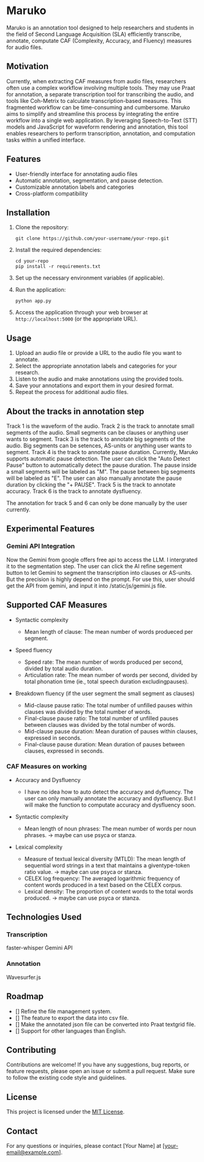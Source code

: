 # Maruko
Maruko is an annotation tool designed to help researchers and students in the field of Second Language Acquisition (SLA) efficiently transcribe, annotate, computate CAF (Complexity, Accuracy, and Fluency) measures for audio files.

## Motivation
Currently, when extracting CAF measures from audio files, researchers often use a complex workflow involving multiple tools. They may use Praat for annotation, a separate transcription tool for transcribing the audio, and tools like Coh-Metrix to calculate transcription-based measures. This fragmented workflow can be time-consuming and cumbersome.
Maruko aims to simplify and streamline this process by integrating the entire workflow into a single web application. By leveraging Speech-to-Text (STT) models and JavaScript for waveform rendering and annotation, this tool enables researchers to perform transcription, annotation, and computation tasks within a unified interface.

## Features

- User-friendly interface for annotating audio files
- Automatic annotation, segmentation, and pause detection.
- Customizable annotation labels and categories
- Cross-platform compatibility

## Installation

1. Clone the repository:
   ```
   git clone https://github.com/your-username/your-repo.git
   ```

2. Install the required dependencies:
   ```
   cd your-repo
   pip install -r requirements.txt
   ```

3. Set up the necessary environment variables (if applicable).

4. Run the application:
   ```
   python app.py
   ```

5. Access the application through your web browser at `http://localhost:5000` (or the appropriate URL).

## Usage

1. Upload an audio file or provide a URL to the audio file you want to annotate.
2. Select the appropriate annotation labels and categories for your research.
3. Listen to the audio and make annotations using the provided tools.
4. Save your annotations and export them in your desired format.
5. Repeat the process for additional audio files.

## About the tracks in annotation step
Track 1 is the waveform of the audio.
Track 2 is the track to annotate small segments of the audio. Small segments can be clauses or anything user wants to segment.
Track 3 is the track to annotate big segments of the audio. Big segments can be setences, AS-units or anything user wants to segment.
Track 4 is the track to annotate pause duration. Currently, Maruko supports automatic pause detection. The user can click the "Auto Detect Pause" button to automatically detect the pause duration. The pause inside a small segments will be labeled as "M". The pause between big segments will be labeled as "E". The user can also manually annotate the pause duration by clicking the "+ PAUSE".
Track 5 is the track to annotate accuracy. 
Track 6 is the track to annotate dysfluency.

The annotation for track 5 and 6 can only be done manually by the user currently.



## Experimental Features
 
### Gemini API Integration
Now the Gemini from google offers free api to access the LLM. I intergrated it to the segmentation step. The user can click the AI refine segement button to let Gemini to segment the transcription into clauses or AS-units. But the precision is highly depend on the prompt. For use this, user should get the API from gemini, and input it into /static/js/gemini.js file.

## Supported CAF Measures


- Syntactic complexity
  - Mean length of clause: The mean number of words produeced per segment.


- Speed fluency
  - Speed rate: The mean number of words produced per second, divided by total audio duration.
  - Articulation rate: The mean number of words per second, divided by total phonation time (ie., total speech duration excludingpauses).

- Breakdown fluency (if the user segment the small segment as clauses)
  - Mid-clause pause ratio: The total number of unfilled pauses within clauses was divided by the total number of words.
  - Final-clause pause ratio: The total number of unfilled pauses between clauses was divided by the total number of words.
  - Mid-clause pause duration: Mean duration of pauses within clauses, expressed in seconds.
  - Final-clause pause duration: Mean duration of pauses between clauses, expressed in seconds.

### CAF Measures on working
- Accuracy and Dysfluency
    - I have no idea how to auto detect the accuracy and dyfluency. The user can only manually annotate the accuracy and dysfluency. But I will make the function to computate accuracy and dysfluency soon.

- Syntactic complexity
    - Mean length of noun phrases: The mean number of words per noun phrases. -> maybe can use psyca or stanza.

- Lexical complexity
    - Measure of textual lexical diversity (MTLD): The mean length of sequential word strings in a text that maintains a giventype-token ratio value. -> maybe can use psyca or stanza. 
    - CELEX log frequency: The averaged logarithmic frequency of content words produced in a text based on the CELEX corpus.
    - Lexical density: The proportion of content words to the total words produced. -> maybe can use psyca or stanza.

## Technologies Used

### Transcription
faster-whisper
Gemini API

### Annotation
Wavesurfer.js


## Roadmap

- [] Refine the file management system.
- [] The feature to export the data into csv file.
- [] Make the annotated json file can be converted into Praat textgrid file.
- [] Support for other languages than English.

## Contributing

Contributions are welcome! If you have any suggestions, bug reports, or feature requests, please open an issue or submit a pull request. Make sure to follow the existing code style and guidelines.

## License

This project is licensed under the [MIT License](LICENSE).

## Contact

For any questions or inquiries, please contact [Your Name] at [your-email@example.com].
